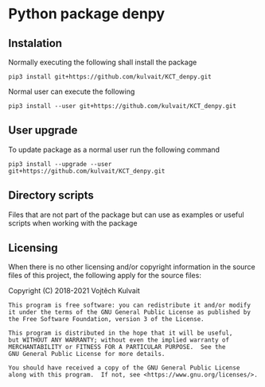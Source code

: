 # Python package denpy

## Instalation

Normally executing the following shall install the package

```
pip3 install git+https://github.com/kulvait/KCT_denpy.git
```

Normal user can execute the following

```
pip3 install --user git+https://github.com/kulvait/KCT_denpy.git
```

## User upgrade

To update package as a normal user run the following command

```
pip3 install --upgrade --user git+https://github.com/kulvait/KCT_denpy.git
```

## Directory scripts

Files that are not part of the package but can use as examples or useful scripts when working with the package

## Licensing

When there is no other licensing and/or copyright information in the source files of this project, the following apply for the source files:

Copyright (C) 2018-2021 Vojtěch Kulvait

    This program is free software: you can redistribute it and/or modify
    it under the terms of the GNU General Public License as published by
    the Free Software Foundation, version 3 of the License.

    This program is distributed in the hope that it will be useful,
    but WITHOUT ANY WARRANTY; without even the implied warranty of
    MERCHANTABILITY or FITNESS FOR A PARTICULAR PURPOSE.  See the
    GNU General Public License for more details.

    You should have received a copy of the GNU General Public License
    along with this program.  If not, see <https://www.gnu.org/licenses/>.
